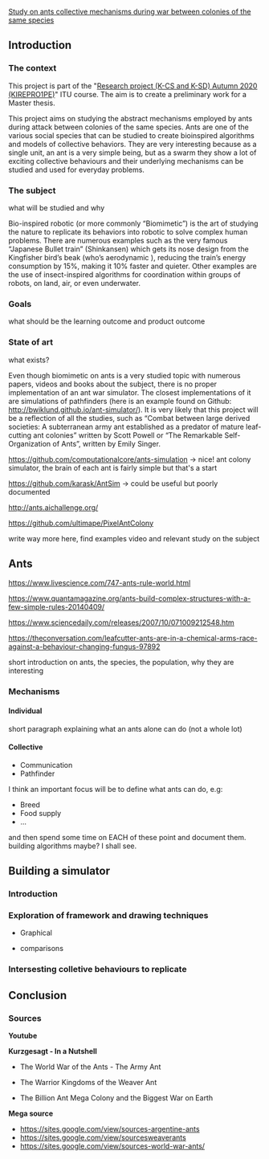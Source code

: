 [Study on ants collective mechanisms during war between colonies of the same species](https://learnit.itu.dk/course/view.php?id=3020439#section-0)

## Introduction

### The context

This project is part of the "[Research project (K-CS and K-SD) Autumn 2020 (KIREPRO1PE)](https://learnit.itu.dk/course/view.php?id=3020186)" ITU course. The aim is to create a preliminary work for a Master thesis.



This project aims on studying the abstract mechanisms employed by ants during attack between colonies of the same species. Ants are one of the various social species that can be studied to create bioinspired algorithms and models of collective behaviors. They are very interesting because as a single unit, an ant is a very simple being, but as a swarm they show a lot of exciting collective behaviours and their underlying mechanisms can be studied and used for everyday problems.

### The subject

what will be studied and why

Bio-inspired robotic (or more commonly “Biomimetic”) is the art of studying the nature to replicate its behaviors into robotic to solve complex human problems. There are numerous examples such as the very famous “Japanese Bullet train” (Shinkansen) which gets its nose design from the Kingfisher bird’s beak (who’s aerodynamic ), reducing the train’s energy consumption by 15%, making it 10% faster and quieter. Other examples are the use of insect-inspired algorithms for coordination within groups of robots, on land, air, or even underwater.

### Goals

what should be the learning outcome and product outcome

### State of art

what exists?

Even though biomimetic on ants is a very studied topic with numerous papers, videos and books about the subject, there is no proper implementation of an ant war simulator. The closest implementations of it are simulations of pathfinders (here is an example found on Github: http://bwiklund.github.io/ant-simulator/). It is very likely that this project will be a reflection of all the studies, such as “Combat between large derived societies: A subterranean army ant established as a predator of mature leaf-cutting ant colonies” written by Scott Powell or “The Remarkable Self- Organization of Ants”, written by Emily Singer.



https://github.com/computationalcore/ants-simulation -> nice! ant colony simulator, the brain of each ant is fairly simple but that's a start



https://github.com/karask/AntSim -> could be useful but poorly documented

http://ants.aichallenge.org/

https://github.com/ultimape/PixelAntColony

write way more here, find examples video and relevant study on the subject

## Ants

https://www.livescience.com/747-ants-rule-world.html

https://www.quantamagazine.org/ants-build-complex-structures-with-a-few-simple-rules-20140409/

https://www.sciencedaily.com/releases/2007/10/071009212548.htm

https://theconversation.com/leafcutter-ants-are-in-a-chemical-arms-race-against-a-behaviour-changing-fungus-97892

short introduction on ants, the species, the population, why they are interesting

### Mechanisms

#### Individual

short paragraph explaining what an ants alone can do (not a whole lot)

#### Collective

- Communication
- Pathfinder

I think an important focus will be to define what ants can do, e.g:

- Breed
- Food supply
- ...

and then spend some time on EACH of these point and document them. building algorithms maybe? I shall see.

## Building a simulator

### Introduction

### Exploration of framework and drawing techniques

- Graphical

- comparisons

### Intersesting colletive behaviours to replicate

## Conclusion

### Sources	

**Youtube**

**Kurzgesagt - In a Nutshell**

- The World War of the Ants - The Army Ant

- The Warrior Kingdoms of the Weaver Ant

- The Billion Ant Mega Colony and the Biggest War on Earth

**Mega source**

- https://sites.google.com/view/sources-argentine-ants
- https://sites.google.com/view/sourcesweaverants
- https://sites.google.com/view/sources-world-war-ants/